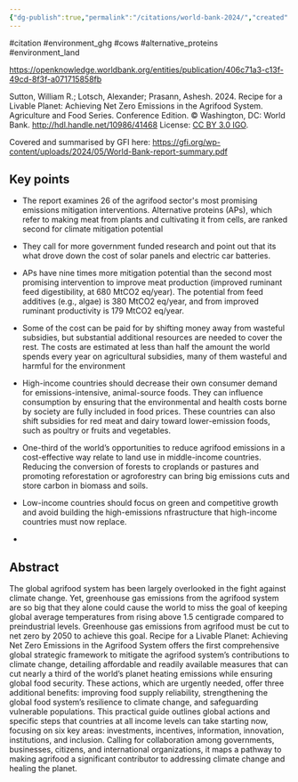 ```yaml
---
{"dg-publish":true,"permalink":"/citations/world-bank-2024/","created":"2025-10-23T17:42:44.373+01:00","updated":"2025-10-23T18:06:08.773+01:00"}
---
```


#citation #environment_ghg #cows #alternative_proteins #environment_land 

https://openknowledge.worldbank.org/entities/publication/406c71a3-c13f-49cd-8f3f-a071715858fb

Sutton, William R.; Lotsch, Alexander; Prasann, Ashesh. 2024. Recipe for a Livable Planet: Achieving Net Zero Emissions in the Agrifood System. Agriculture and Food Series. Conference Edition. © Washington, DC: World Bank. http://hdl.handle.net/10986/41468 License: [CC BY 3.0 IGO](https://creativecommons.org/licenses/by/3.0/igo/).

Covered and summarised by GFI here: https://gfi.org/wp-content/uploads/2024/05/World-Bank-report-summary.pdf
## Key points
- The report examines 26 of the agrifood sector's most promising emissions mitigation interventions. Alternative proteins (APs), which refer to making meat from plants and cultivating it from cells, are ranked second for climate mitigation potential
- They call for more government funded research and point out that its what drove down the cost of solar panels and electric car batteries.
- APs have nine times more mitigation potential than the second most promising intervention to improve meat production (improved ruminant feed digestibility, at 680 MtCO2 eq/year). The potential from feed additives (e.g., algae) is 380 MtCO2 eq/year, and from improved ruminant productivity is 179 MtCO2 eq/year. 

- Some of the cost can be paid for by shifting money away from wasteful subsidies, but substantial additional resources are needed to cover the rest. The costs are estimated at less than half the amount the world spends every year on agricultural subsidies, many of them wasteful and harmful for the environment
- High-income countries should decrease their own consumer demand for emissions-intensive, animal-source foods. They can influence consumption by ensuring that the environmental and health costs borne by society are fully included in food prices. These countries can also shift subsidies for red meat and dairy toward lower-emission foods, such as poultry or fruits and vegetables.
- One-third of the world’s opportunities to reduce agrifood emissions in a cost-effective way relate to land use in middle-income countries. Reducing the conversion of forests to croplands or pastures and promoting reforestation or agroforestry can bring big emissions cuts and store carbon in biomass and soils. 
- Low-income countries should focus on green and competitive growth and avoid building the high-emissions nfrastructure that high-income countries must now replace.
- 

## Abstract
The global agrifood system has been largely overlooked in the fight against climate change. Yet, greenhouse gas emissions from the agrifood system are so big that they alone could cause the world to miss the goal of keeping global average temperatures from rising above 1.5 centigrade compared to preindustrial levels. Greenhouse gas emissions from agrifood must be cut to net zero by 2050 to achieve this goal. Recipe for a Livable Planet: Achieving Net Zero Emissions in the Agrifood System offers the first comprehensive global strategic framework to mitigate the agrifood system’s contributions to climate change, detailing affordable and readily available measures that can cut nearly a third of the world’s planet heating emissions while ensuring global food security. These actions, which are urgently needed, offer three additional benefits: improving food supply reliability, strengthening the global food system’s resilience to climate change, and safeguarding vulnerable populations. This practical guide outlines global actions and specific steps that countries at all income levels can take starting now, focusing on six key areas: investments, incentives, information, innovation, institutions, and inclusion. Calling for collaboration among governments, businesses, citizens, and international organizations, it maps a pathway to making agrifood a significant contributor to addressing climate change and healing the planet.
